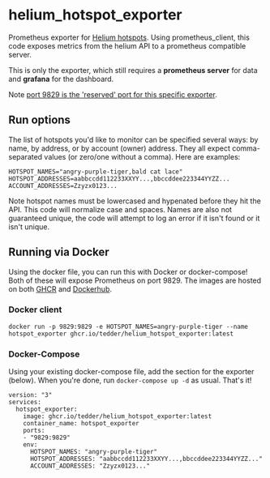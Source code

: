 # helium\_hotspot\_exporter
Prometheus exporter for [Helium hotspots](https://helium.com/). Using prometheus\_client, this code exposes metrics from the helium API to a prometheus compatible server. 

This is only the exporter, which still requires a **prometheus server** for data and **grafana** for the dashboard.

<!--
todo: need a dashboard for this.

The [helium\_miner\_grafana\_dashboard](https://github.com/tedder/helium_miner_grafana_dashboard) can be imported to Grafana.
-->

Note [port 9829 is the 'reserved' port for this specific exporter](https://github.com/prometheus/prometheus/wiki/Default-port-allocations).


## Run options

The list of hotspots you'd like to monitor can be specified several ways: by name, by address, or by account (owner) address. They all expect comma-separated values (or zero/one without a comma). Here are examples:
```
HOTSPOT_NAMES="angry-purple-tiger,bald cat lace"
HOTSPOT_ADDRESSES=aabbccdd112233XXYY...,bbccddee223344YYZZ...
ACCOUNT_ADDRESSES=Zzyzx0123...
```

Note hotspot names must be lowercased and hypenated before they hit the API. This code will normalize case and spaces. Names are also not guaranteed unique, the code will attempt to log an error if it isn't found or it isn't unique.


## Running via Docker
Using the docker file, you can run this with Docker or docker-compose! Both of these will expose Prometheus on port 9829. The images are hosted on both [GHCR](https://github.com/users/tedder/packages/container/package/helium_hotspot_exporter) and [Dockerhub](https://hub.docker.com/r/tedder42/helium_hotspot_exporter).

### Docker client
```
docker run -p 9829:9829 -e HOTSPOT_NAMES=angry-purple-tiger --name hotspot_exporter ghcr.io/tedder/helium_hotspot_exporter:latest
```

### Docker-Compose
Using your existing docker-compose file, add the section for the exporter (below). When you're done, run `docker-compose up -d` as usual. That's it!
```
version: "3"
services:
  hotspot_exporter:
    image: ghcr.io/tedder/helium_hotspot_exporter:latest
    container_name: hotspot_exporter
    ports:
    - "9829:9829"
    env:
      HOTSPOT_NAMES: "angry-purple-tiger"
      HOTSPOT_ADDRESSES: "aabbccdd112233XXYY...,bbccddee223344YYZZ..."
      ACCOUNT_ADDRESSES: "Zzyzx0123..."
```

